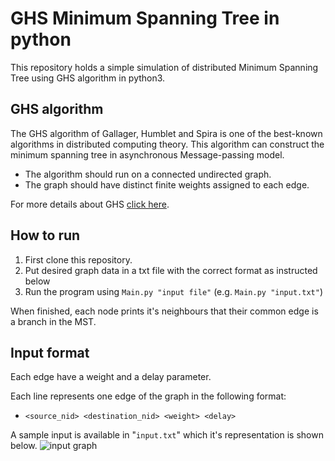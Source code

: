 # GHS Minimum Spanning Tree in python

This repository holds a simple simulation of distributed Minimum Spanning Tree using GHS algorithm in python3.

## GHS algorithm

The GHS algorithm of Gallager, Humblet and Spira is one of the best-known algorithms in distributed computing theory. This algorithm can construct the minimum spanning tree in asynchronous Message-passing model.

- The algorithm should run on a connected undirected graph.
- The graph should have distinct finite weights assigned to each edge.

For more details about GHS [click here](https://en.wikipedia.org/wiki/Distributed_minimum_spanning_tree#GHS_algorithm).

## How to run

1. First clone this repository.
2. Put desired graph data in a txt file with the correct format as instructed below
3. Run the program using `Main.py "input file"` (e.g. `Main.py "input.txt"`)

When finished, each node prints it's neighbours that their common edge is a branch in the MST.

## Input format

Each edge have a weight and a delay parameter.

Each line represents one edge of the graph in the following format:

- `<source_nid> <destination_nid> <weight> <delay>`

A sample input is available in "`input.txt`" which it's representation is shown below.
![input graph](https://github.com/amir-ni/GHS-MST/blob/master/input.png?raw=true)
